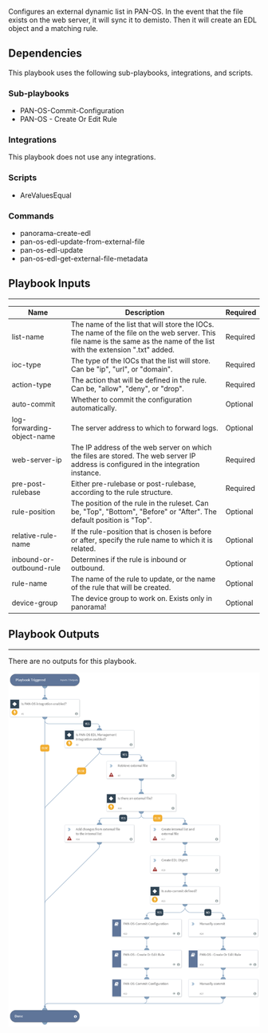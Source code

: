 Configures an external dynamic list in PAN-OS.
In the event that the file exists on the web server, it will sync it to demisto. Then it will create an EDL object and a matching rule.

## Dependencies
This playbook uses the following sub-playbooks, integrations, and scripts.

### Sub-playbooks
* PAN-OS-Commit-Configuration
* PAN-OS - Create Or Edit Rule

### Integrations
This playbook does not use any integrations.

### Scripts
* AreValuesEqual

### Commands
* panorama-create-edl
* pan-os-edl-update-from-external-file
* pan-os-edl-update
* pan-os-edl-get-external-file-metadata

## Playbook Inputs
---

| **Name** | **Description** | **Required** |
| --- | --- | --- |
| list-name | The name of the list that will store the IOCs. The name of the file on the web server. This file name is the same as the name of the list with the extension ".txt" added. | Required |
| ioc-type | The type of the IOCs that the list will store. Can be "ip", "url", or "domain". | Required |
| action-type | The action that will be defined in the rule. Can be, "allow", "deny", or "drop". | Required |
| auto-commit | Whether to commit the configuration automatically. | Optional |
| log-forwarding-object-name | The server address to which to forward logs. | Optional |
| web-server-ip | The IP address of the web server on which the files are stored. The web server IP address is configured in the integration instance. | Required |
| pre-post-rulebase | Either pre-rulebase or post-rulebase,  according to the rule structure. | Required |
| rule-position | The position of the rule in the ruleset. Can be, "Top", "Bottom", "Before" or "After". The default position is "Top". | Optional |
| relative-rule-name | If the rule-position that is chosen is before or after, specify the rule name to which it is related. |Optional |
| inbound-or-outbound-rule | Determines if the rule is inbound or outbound. | Optional |
| rule-name | The name of the rule to update, or the name of the rule that will be created. | Optional |
| device-group | The device group to work on. Exists only in panorama! | Optional |

## Playbook Outputs
---
There are no outputs for this playbook.

![PAN-OS_EDL_Setup](https://github.com/ElazarK/content-docs/blob/master/images/playbooks/PAN-OS_EDL_Setup.png)

